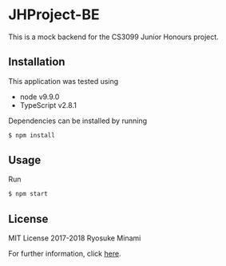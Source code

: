 # JHProject-BE

This is a mock backend for the CS3099 Junior Honours project.

## Installation

This application was tested using

- node v9.9.0
- TypeScript v2.8.1

Dependencies can be installed by running

```sh
$ npm install
```

## Usage

Run 

```sh
$ npm start
```

## License

MIT License 2017-2018 Ryosuke Minami

For further information, click [here](./LICENSE.md).